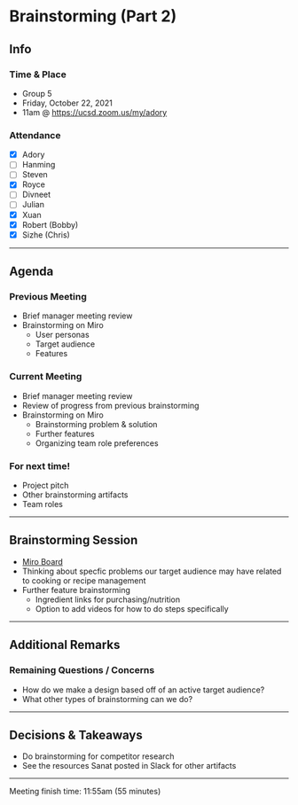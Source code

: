 # Brainstorming (Part 2)

## Info

### Time & Place

-   Group 5
-   Friday, October 22, 2021
-   11am @ https://ucsd.zoom.us/my/adory

### Attendance

-   [x] Adory
-   [ ] Hanming
-   [ ] Steven
-   [x] Royce
-   [ ] Divneet
-   [ ] Julian
-   [x] Xuan
-   [x] Robert (Bobby)
-   [x] Sizhe (Chris)

---

## Agenda

### Previous Meeting

-   Brief manager meeting review
-   Brainstorming on Miro
    -   User personas
    -   Target audience
    -   Features

### Current Meeting

-   Brief manager meeting review
-   Review of progress from previous brainstorming
-   Brainstorming on Miro
    -   Brainstorming problem & solution
    -   Further features
    -   Organizing team role preferences

### For next time!

-   Project pitch
-   Other brainstorming artifacts
-   Team roles

---

## Brainstorming Session

-   [Miro Board](https://miro.com/app/board/o9J_lp7zNig=/?invite_link_id=613378311406)
-   Thinking about specfic problems our target audience may have related to cooking or recipe management
-   Further feature brainstorming
    -   Ingredient links for purchasing/nutrition
    -   Option to add videos for how to do steps specifically

---

## Additional Remarks

### Remaining Questions / Concerns

-   How do we make a design based off of an active target audience?
-   What other types of brainstorming can we do?

---

## Decisions & Takeaways

-   Do brainstorming for competitor research
-   See the resources Sanat posted in Slack for other artifacts

---

Meeting finish time: 11:55am (55 minutes)
